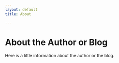 ```yaml
---
layout: default
title: About

---
```


# About the Author or Blog

Here is a little information about the author or the blog.
